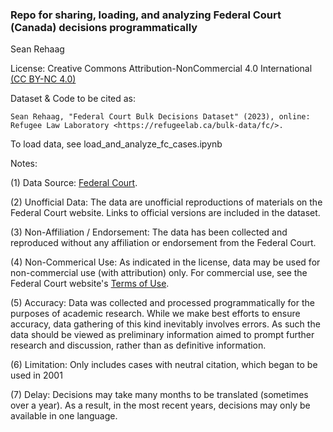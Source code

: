 
### Repo for sharing, loading, and analyzing Federal Court (Canada) decisions programmatically

Sean Rehaag

License: Creative Commons Attribution-NonCommercial 4.0 International [(CC BY-NC 4.0)](https://creativecommons.org/licenses/by-nc/4.0/)

Dataset & Code to be cited as: 

    Sean Rehaag, "Federal Court Bulk Decisions Dataset" (2023), online: Refugee Law Laboratory <https://refugeelab.ca/bulk-data/fc/>.

To load data, see load_and_analyze_fc_cases.ipynb

Notes:

(1) Data Source: [Federal Court](https://www.fct-cf.gc.ca). 

(2) Unofficial Data: The data are unofficial reproductions of materials on the Federal Court website. Links to official versions are included in the dataset.

(3) Non-Affiliation / Endorsement: The data has been collected and reproduced without any affiliation or endorsement from the Federal Court.

(4) Non-Commerical Use: As indicated in the license, data may be used for non-commercial use (with attribution) only. For commercial use, see the Federal Court website's [Terms of Use](https://www.fct-cf.gc.ca/en/pages/important-notices).

(5) Accuracy: Data was collected and processed programmatically for the purposes of academic research. While we make best efforts to ensure accuracy, data gathering of this kind inevitably involves errors. As such the data should be viewed as preliminary information aimed to prompt further research and discussion, rather than as definitive information. 

(6) Limitation: Only includes cases with neutral citation, which began to be used in 2001

(7) Delay: Decisions may take many months to be translated (sometimes over a year). As a result, in the most recent years, decisions may only be available in one language.

